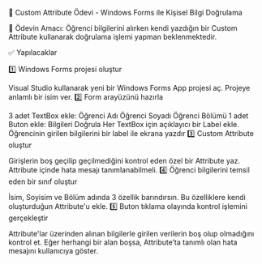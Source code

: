 🧩 Custom Attribute Ödevi - Windows Forms ile Kişisel Bilgi Doğrulama

🎯 Ödevin Amacı: Öğrenci bilgilerini alırken kendi yazdığın bir Custom Attribute kullanarak doğrulama işlemi yapman beklenmektedir.

✅ Yapılacaklar

1️⃣ Windows Forms projesi oluştur

Visual Studio kullanarak yeni bir Windows Forms App projesi aç.
Projeye anlamlı bir isim ver.
2️⃣ Form arayüzünü hazırla

3 adet TextBox ekle:
Öğrenci Adı
Öğrenci Soyadı
Öğrenci Bölümü
1 adet Buton ekle:
Bilgileri Doğrula
Her TextBox için açıklayıcı bir Label ekle.
Öğrencinin girilen bilgilerini bir label ile ekrana yazdır
3️⃣ Custom Attribute oluştur

Girişlerin boş geçilip geçilmediğini kontrol eden özel bir Attribute yaz.
Attribute içinde hata mesajı tanımlanabilmeli.
4️⃣ Öğrenci bilgilerini temsil eden bir sınıf oluştur

İsim, Soyisim ve Bölüm adında 3 özellik barındırsın.
Bu özelliklere kendi oluşturduğun Attribute'u ekle.
5️⃣ Buton tıklama olayında kontrol işlemini gerçekleştir

Attribute'lar üzerinden alınan bilgilerle girilen verilerin boş olup olmadığını kontrol et.
Eğer herhangi bir alan boşsa, Attribute’ta tanımlı olan hata mesajını kullanıcıya göster.
